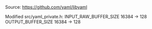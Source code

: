Source: https://github.com/yaml/libyaml

Modified src/yaml_private.h:
INPUT_RAW_BUFFER_SIZE 16384 -> 128
OUTPUT_BUFFER_SIZE 16384 -> 128